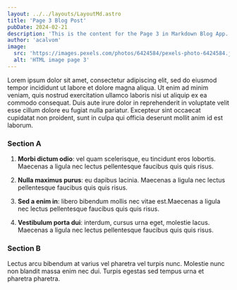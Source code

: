 ```yaml
---
layout: ../../layouts/LayoutMd.astro
title: 'Page 3 Blog Post'
pubDate: 2024-02-21
description: 'This is the content for the Page 3 in Markdown Blog App.'
author: 'acalvom'
image:
  src: 'https://images.pexels.com/photos/6424584/pexels-photo-6424584.jpeg?auto=compress&cs=tinysrgb&w=1260&h=750&dpr=2'
  alt: 'HTML image page 3'
---
```


Lorem ipsum dolor sit amet, consectetur adipiscing elit, sed do eiusmod tempor incididunt ut labore et dolore magna aliqua. Ut enim ad minim veniam, quis nostrud exercitation ullamco laboris nisi ut aliquip ex ea commodo consequat. Duis aute irure dolor in reprehenderit in voluptate velit esse cillum dolore eu fugiat nulla pariatur. Excepteur sint occaecat cupidatat non proident, sunt in culpa qui officia deserunt mollit anim id est laborum.

### Section A

1. **Morbi dictum odio**: vel quam scelerisque, eu tincidunt eros lobortis. Maecenas a ligula nec lectus pellentesque faucibus quis quis risus.

2. **Nulla maximus purus**: eu dapibus lacinia. Maecenas a ligula nec lectus pellentesque faucibus quis quis risus.

3. **Sed a enim in**: libero bibendum mollis nec vitae est.Maecenas a ligula nec lectus pellentesque faucibus quis quis risus.

4. **Vestibulum porta dui**: interdum, cursus urna eget, molestie lacus.
   Maecenas a ligula nec lectus pellentesque faucibus quis quis risus.

### Section B

Lectus arcu bibendum at varius vel pharetra vel turpis nunc. Molestie nunc non blandit massa enim nec dui. Turpis egestas sed tempus urna et pharetra pharetra.
